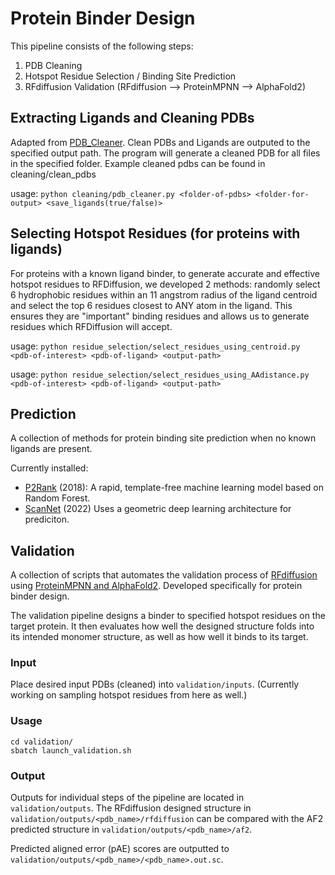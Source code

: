# Protein Binder Design

This pipeline consists of the following steps:
1. PDB Cleaning
2. Hotspot Residue Selection / Binding Site Prediction
3. RFdiffusion Validation (RFdiffusion --> ProteinMPNN --> AlphaFold2)

## Extracting Ligands and Cleaning PDBs
Adapted from [PDB_Cleaner](https://github.com/LePingKYXK/PDB_cleaner). Clean PDBs and Ligands are outputed to the specified output path. The program will generate a cleaned PDB for all files in the specified folder. Example cleaned pdbs can be found in cleaning/clean_pdbs

usage: `python cleaning/pdb_cleaner.py <folder-of-pdbs> <folder-for-output> <save_ligands(true/false)>`

## Selecting Hotspot Residues (for proteins with ligands)
For proteins with a known ligand binder, to generate accurate and effective hotspot residues to RFDiffusion, we developed 2 methods: randomly select 6 hydrophobic residues within an 11 angstrom radius of the ligand centroid and select the top 6 residues closest to ANY atom in the ligand. This ensures they are "important" binding residues and allows us to generate residues which RFDiffusion will accept.

usage: `python residue_selection/select_residues_using_centroid.py <pdb-of-interest> <pdb-of-ligand> <output-path>`

usage: `python residue_selection/select_residues_using_AAdistance.py <pdb-of-interest> <pdb-of-ligand> <output-path>`

## Prediction

A collection of methods for protein binding site prediction when no known ligands are present.

Currently installed:
* [P2Rank](https://github.com/rdk/p2rank) (2018): A rapid, template-free machine learning model based on Random Forest.
* [ScanNet](https://github.com/jertubiana/ScanNet) (2022) Uses a geometric deep learning architecture for prediciton.

## Validation

A collection of scripts that automates the validation process of [RFdiffusion](https://github.com/RosettaCommons/RFdiffusion) using [ProteinMPNN and AlphaFold2](https://github.com/nrbennet/dl_binder_design). Developed specifically for protein binder design.
 
The validation pipeline designs a binder to specified hotspot residues on the target protein. It then evaluates how well the designed structure folds into its intended monomer structure, as well as how well it binds to its target.
 
### Input
Place desired input PDBs (cleaned) into `validation/inputs`. (Currently working on sampling hotspot residues from here as well.)
 
### Usage
```
cd validation/
sbatch launch_validation.sh
```
 
### Output
Outputs for individual steps of the pipeline are located in `validation/outputs`. The RFdiffusion designed structure in `validation/outputs/<pdb_name>/rfdiffusion` can be compared with the AF2 predicted structure in `validation/outputs/<pdb_name>/af2`.
 
Predicted aligned error (pAE) scores are outputted to `validation/outputs/<pdb_name>/<pdb_name>.out.sc`.

